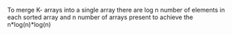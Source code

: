 To merge K- arrays into a single array
there are log n number of elements in each sorted array and n number of arrays present
to achieve the n*log(n)*log(n)
